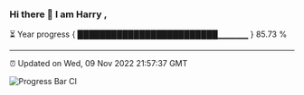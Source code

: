 ### Hi there 👋 I am Harry , 

⏳ Year progress { █████████████████████████▁▁▁▁▁ } 85.73 %

---

⏰ Updated on Wed, 09 Nov 2022 21:57:37 GMT

![Progress Bar CI](https://github.com/duykhang68/duykhang68/workflows/Progress%20Bar%20CI/badge.svg)
